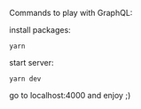 Commands to play with GraphQL:

install packages:
```
yarn
```
start server:
```
yarn dev
```
go to localhost:4000 and enjoy ;)
